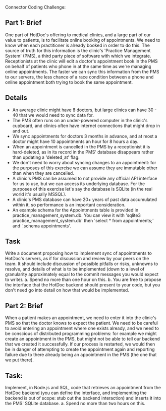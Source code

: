 Connector Coding Challenge:
## Part 1: Brief
One part of HotDoc's offering to medical clinics, and a large part of our value to patients, is to facilitate online booking of appointments. We need to know when each practitioner is already booked in order to do this. The source of truth for this information is the clinic's 'Practice Management System' (PMS), a third party piece of software with which we integrate. Receptionists at the clinic will edit a doctor's appointment book in the PMS on behalf of patients who phone in at the same time as we're managing online appointments. The faster we can sync this information from the PMS to our servers, the less chance of a race condition between a phone and online appointment both trying to book the same appointment.

## Details
* An average clinic might have 8 doctors, but large clinics can have 30 - 40 that we would need to sync data for.
* The PMS often runs on an under-powered computer in the clinic's cupboard, and clinics often have internet connections that might drop in and out.
* We sync appointments for doctors 3 months in advance, and at most a doctor might have 10 appointments an hour for 8 hours a day.
* When an appointment is cancelled in the PMS by a receptionist it is hard-deleted, as in its record in the PMS' database disappears rather than updating a 'deleted_at' flag.
* We don't need to worry about syncing changes to an appointment: for the purposes of this exercise we can assume they are immutable other than when they are cancelled.
* A clinic's PMS can be assumed to not provide any official API interface for us to use, but we can access its underlying database. For the purposes of this exercise let's say the database is SQLite (in the real world it's usually MSSQL).
* A clinic's PMS database can have 20+ years of past data accumulated within it, so performance is an important consideration.
* An example schema for the Appointments table is provided in practice_management_system.db. You can view it with 'sqlite3 practice_management_system.db' then 'select * from appointments;' and '.schema appointments'.

## Task
Write a document proposing how to implement sync of appointments to HotDoc's servers, as if for discussion and review by your peers on the team. It should include discussion of possible pitfalls or risks, unknowns to resolve, and details of what is to be implemented (down to a level of granularity approximately equal to the commit messages you would expect to write).
  a. Spend no more than one hour on this.
  b. You are free to propose the interface that the HotDoc backend should present to your code, but you don't need go into detail on how that would be implemented.


## Part 2: Brief
When a patient makes an appointment, we need to enter it into the clinic's PMS so that the doctor knows to expect the patient. We need to be careful to avoid entering an appointment where one exists already, and we need to be conscious of distributed programming problems: for example we might create an appointment in the PMS, but might not be able to tell our backend that we created it successfully. If our process is restarted, we would then be in danger of attempting to create the appointment again and reporting failure due to there already being an appointment in the PMS (the one that we put there).

## Task:
Implement, in Node.js and SQL, code that retrieves an appointment from the HotDoc backend (you can define the interface, and implementing the backend is out of scope: stub out the backend interaction) and inserts it into the PMS' SQLite database.
  a. Spend no more than two hours on this.